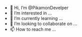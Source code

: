 - 👋 Hi, I’m @PikamonDevelper
- 👀 I’m interested in ...
- 🌱 I’m currently learning ...
- 💞️ I’m looking to collaborate on ...
- 📫 How to reach me ...

<!---
PikamonDevelper/PikamonDevelper is a ✨ special ✨ repository because its `README.md` (this file) appears on your GitHub profile.
You can click the Preview link to take a look at your changes.
--->
